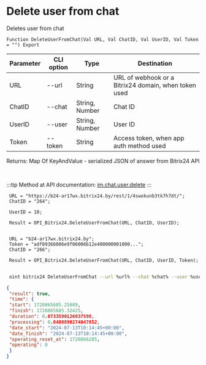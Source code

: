 ﻿---
sidebar_position: 6
---

# Delete user from chat
 Deletes user from chat



`Function DeleteUserFromChat(Val URL, Val ChatID, Val UserID, Val Token = "") Export`

 | Parameter | CLI option | Type | Destination |
 |-|-|-|-|
 | URL | --url | String | URL of webhook or a Bitrix24 domain, when token used |
 | ChatID | --chat | String, Number | Chat ID |
 | UserID | --user | String, Number | User ID |
 | Token | --token | String | Access token, when app auth method used |

 
 Returns: Map Of KeyAndValue - serialized JSON of answer from Bitrix24 API

<br/>

:::tip
Method at API documentation: [im.chat.user.delete](https://dev.1c-bitrix.ru/learning/course/?COURSE_ID=93&LESSON_ID=12099)
:::
<br/>


```bsl title="Code example"
 URL = "https://b24-ar17wx.bitrix24.by/rest/1/4swokunb3tk7h7dt/";
 ChatID = "264";
 
 UserID = 10;
 
 Result = OPI_Bitrix24.DeleteUserFromChat(URL, ChatID, UserID);
 
 
 URL = "b24-ar17wx.bitrix24.by";
 Token = "adf89366006e9f06006b12e400000001000...";
 ChatID = "266";
 
 Result = OPI_Bitrix24.DeleteUserFromChat(URL, ChatID, UserID, Token);
```
	


```sh title="CLI command example"
 
 oint bitrix24 DeleteUserFromChat --url %url% --chat %chat% --user %user% --token %token%

```

```json title="Result"
{
 "result": true,
 "time": {
 "start": 1720865685.25089,
 "finish": 1720865685.32425,
 "duration": 0.0733590126037598,
 "processing": 0.0480890274047852,
 "date_start": "2024-07-13T10:14:45+00:00",
 "date_finish": "2024-07-13T10:14:45+00:00",
 "operating_reset_at": 1720866285,
 "operating": 0
 }
}
```
